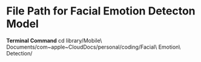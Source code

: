 # File Path for Facial Emotion Detecton Model

**Terminal Command**
cd library/Mobile\ Documents/com~apple~CloudDocs/personal/coding/Facial\ Emotion\ Detection/